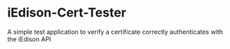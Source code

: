 # iEdison-Cert-Tester
A simple test application to verify a certificate correctly authenticates with the iEdison API
